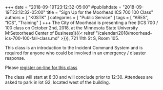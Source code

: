 +++
date = "2018-09-19T23:12:32-05:00"
#publishdate = "2018-09-19T23:12:32-05:00"
title = "Sign Up for the Moorhead ICS 700 100 Class"
authors = [ "K0STK" ]
categories = [ "Public Service" ]
tags = [ "ARES", "ICS", "Training" ]
+++
The City of Moorhead is presenting a free
[ICS 700 / 100 class on October 2nd, 2018, at the Minnesota State University M:Setoorhead Center of Business]({{< relref "/calendar/2018/moorhead-ics-700-100-fall-class.md" >}}),
721 11th St S, Room 105.

This class is an introduction to the Incident Command System and is
required for anyone who could be involved in an emergency / disaster
response.

Please [register on-line for this class](https://apps.cityofmoorhead.com/PublicTraining/Course/ICS700_100)

The class will start at 8:30 and will conclude prior to 12:30. Attendees
are asked to park in lot G2, located west of the building.
<!--more-->

